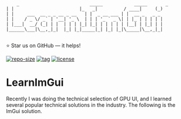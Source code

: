 ```
    _                           _____            _____       _ 
| |                         |_   _|          / ____|     (_)
| |     ___  __ _ _ __ _ __   | |  _ __ ___ | |  __ _   _ _ 
| |    / _ \/ _` | '__| '_ \  | | | '_ ` _ \| | |_ | | | | |
| |___|  __/ (_| | |  | | | |_| |_| | | | | | |__| | |_| | |
|______\___|\__,_|_|  |_| |_|_____|_| |_| |_|\_____|\__,_|_|                                                                 
                                                        
```

⭐ Star us on GitHub — it helps!

[![repo-size](https://img.shields.io/github/languages/code-size/imacwink/LearnImGui?style=flat)](https://github.com/imacwink/LearnImGui/archive/main.zip) [![tag](https://img.shields.io/github/v/tag/imacwink/LearnImGui)](https://github.com/imacwink/LearnImGui/tags) [![license](https://img.shields.io/github/license/imacwink/LearnImGui)](LICENSE) 

# LearnImGui
Recently I was doing the technical selection of GPU UI, and I learned several popular technical solutions in the industry. The following is the ImGui solution.
